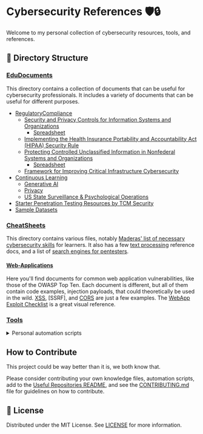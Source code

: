 # Cybersecurity References 🛡️🔒

Welcome to my personal collection of cybersecurity resources, tools, and references.

## 📁 Directory Structure

### [EduDocuments](./EduDocuments)

This directory contains a collection of documents that can be useful for cybersecurity professionals. It includes a variety of documents that can be useful for different purposes.
- [RegulatoryCompliance](./EduDocuments/RegulatoryCompliance)
    - [Security and Privacy Controls for Information Systems and Organizations](./EduDocuments/RegulatoryCompliance//800-53r5/SP_800-53_v5_1-derived-OSCAL.pdf "PDF")
        - [Spreadsheet](./EduDocuments/RegulatoryCompliance/800-53r5/sp800-53r5-control-catalog.xlsx "XLSX")
    - [Implementing the Health Insurance Portability and Accountability Act (HIPAA) Security Rule](./EduDocuments/RegulatoryCompliance/800-66r2/NIST.SP.800-66r2.pdf "PDF")
    - [Protecting Controlled Unclassified Information in Nonfederal Systems and Organizations](./EduDocuments/RegulatoryCompliance/800-171/NIST.SP.800-171r2.pdf "PDF")
        - [Spreadsheet](./EduDocuments/RegulatoryCompliance/800-171/sp800-171r2-security-reqs.xlsx "XLSX")
    - [Framework for Improving Critical Infrastructure Cybersecurity](./EduDocuments/RegulatoryCompliance/NIST.CSWP.04162018.pdf "PDF")
- [Continuous Learning](./EduDocuments/Continuous-Learning/)
    - [Generative AI](./EduDocuments/Continuous-Learning/Generative-AI/)
    - [Privacy](./EduDocuments/Continuous-Learning/Privacy/ "Learn about digital privacy.")
    - [US State Surveillance & Psychological Operations](./EduDocuments/Continuous-Learning/US-State_Surveillance-Psyops/ "Learn about state-sanctioned psyops in the US and abroad.")
- [Starter Penetration Testing Resources by TCM Security](./EduDocuments/Pentest_Resources-TCM_Security/ "Resources for pentesters in the making.")
- [Sample Datasets](./EduDocuments/Sample_Datasets/ "A collection of datasets to practice working on.")

### [CheatSheets](./CheatSheets)

This directory contains various files, notably [Maderas' list of necessary cybersecurity skills](./CheatSheets/Get_Started-MaderasSecurityArsenal.md "Maderas Security Arsenal") for learners. It also has a few [text processing](./CheatSheets/text-processing/ "Directory") reference docs, and a list of [search engines for pentesters](./CheatSheets/Search_Engines_for_Pentesters.jpg "Search Engines for Pentesters").

#### [Web-Applications](./Web-Applications)

Here you'll find documents for common web application vulnerabilities, like those of the OWASP Top Ten. Each document is different, but all of them contain code examples, injection payloads, that could theoretically be used in the wild. [XSS](./Web-Applications/XSS.md), [SSRF], and [CORS](./Web-Applications/CORS.md) are just a few examples. The [WebApp Exploit Checklist](./Web-Applications/WebApp-ExploitsChecklist.pdf) is a great visual reference.

### [Tools](./Tools)

<details><summary>Personal automation scripts</summary>

[`extract_video_audio.py`](./Tools/extract_video_audio.py): CLI tool that creates an MP3 audio file from a MP4 file, or files in a directory.

[`firewall_rules.py`](./Tools/firewall_rules.py): CLI tool that optionally accepts a URL as an argument to download a CSV list of known problematic IP addresses and create block rules for Windows Firewall or `iptables` for Linux. 

> The default URL downloads the "Botnet C2 Indicators of Compromise (IOCs)" from FEODOtracker, which contains "information on tracked botnet c2s but also IP addresses that were acting as a botnet C2 within the **past 30 days**."

[`hashfile_validator.py`](./Tools/hashfile_validator.py): A CLI tool that automatically detects and validates cryptographic hash checksums against files. It supports MD5, SHA1, SHA256, SHA384, and SHA512, with optional JSON output and additional file information. The tool uses Windows' built-in Certutil for hash calculation.

[`https_ngrok_config.yml`](./Tools/https_ngrok_config.yml): A sample configuration file that starts an Ngrok HTTPS endpoint w/ OAuth support.

[`regex_generator.py`](./Tools/RegexGenerator.py): Generates regex patterns to detect keyword variations, including obfuscated and evasive text, for precise matching.

[`Reset-DockerWslIntergration.ps1`](./Tools/Reset-DockerWslIntegration.ps1): PowerShell script that stops Docker Desktop, Stops WSL, and Unregisters the Docker Destop data.

[`Useful-Repositories/README.md`](./Useful-Repositories/README.md): A document with links to useful cybersecurity-related GitHub repositories.

</details>

## How to Contribute
This project could be way better than it is, we both know that.

Please consider contributing your own knowledge files, automation scripts, add to the [Useful Repositories README](./Useful-Repositories/README.md), and see the [CONTRIBUTING.md](CONTRIBUTING.md) file for guidelines on how to contribute.

## 📜 License

Distributed under the MIT License. See [LICENSE](./LICENSE) for more information.

